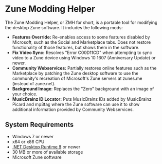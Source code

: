 # Zune Modding Helper

The Zune Modding Helper, or ZMH for short, is a portable tool for modifying the desktop Zune software. It includes the following mods:
- **Features Override:** Re-enables access to some features disabled by Microsoft, such as the Social and Marketplace tabs. Does not restore functionality of those features, but shows them in the software.
- **Fix Video Sync:** Resolves "Error C00D11CD" when attempting to sync video to a Zune device using Windows 10 1607 (Anniversary Update) or newer.
- **Community Webservices:** Partially restores online features such as the Marketplace by patching the Zune desktop software to use the community's recreation of Microsoft's Zune servers at zunes.me (instead of zune.net).
- **Background Image:** Replaces the "Zero" background with an image of your choice.
- **MusicBrainz ID Locator:** Puts MusicBrainz IDs added by MusicBrainz Picard and mp3tag where the Zune software can use it to show additional information provided by Community Webservices.

## System Requirements
- Windows 7 or newer
- x64 or x86 CPU
- [.NET Desktop Runtime 8](https://dotnet.microsoft.com/en-us/download/dotnet/8.0) or newer
- 30 MB or more of available storage
- Microsoft Zune software